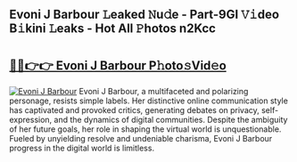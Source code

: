 ## Evoni J Barbour 𝙻eaked 𝙽u𝚍e - Part-9GI 𝚅𝚒deo B𝚒kini 𝙻eaks - Hot All 𝙿hotos n2Kcc

# <h2><a href="http://ld1g5v.urlbe.top/?page=Evoni+J+Barbour">🔗🔗👉👉 Evoni J Barbour P𝚑oto𝚜Vid𝚎o</a></h2>

[![Evoni J Barbour](https://i.imgur.com/eBuTRDB.gif)](http://ld1g5v.urlbe.top/?page=Evoni+J+Barbour)
Evoni J Barbour, a multifaceted and polarizing personage, resists simple labels. Her distinctive online communication style has captivated and provoked critics, generating debates on privacy, self-expression, and the dynamics of digital communities. Despite the ambiguity of her future goals, her role in shaping the virtual world is unquestionable. Fueled by unyielding resolve and undeniable charisma, Evoni J Barbour progress in the digital world is limitless.
